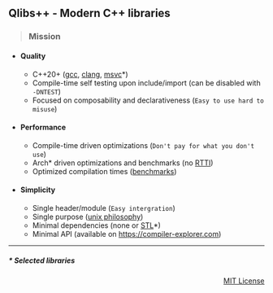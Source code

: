 ## Qlibs++ - Modern C++ libraries

> ### Mission

- #### Quality

  - C++20+ ([gcc](https://gcc.gnu.org), [clang](https://clang.llvm.org), [msvc](https://visualstudio.microsoft.com/vs/features/cplusplus)\*)
  - Compile-time self testing upon include/import (can be disabled with `-DNTEST`)
  - Focused on composability and declarativeness (`Easy to use hard to misuse`)

- #### Performance

  - Compile-time driven optimizations (`Don't pay for what you don't use`)
  - Arch\* driven optimizations and benchmarks (no [RTTI](https://en.wikipedia.org/wiki/Run-time_type_information))
  - Optimized compilation times ([benchmarks](https://qlibs.github.io/mp/))

- #### Simplicity

  - Single header/module (`Easy intergration`)
  - Single purpose ([unix philosophy](https://en.wikipedia.org/wiki/Unix_philosophy))
  - Minimal dependencies (none or [STL](https://en.wikipedia.org/wiki/Standard_Template_Library)*)
  - Minimal API (available on https://compiler-explorer.com)

---

##### \* Selected libraries
<p align="right">
<a href="https://opensource.org/license/mit">MIT License</a>
</p>
